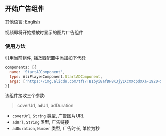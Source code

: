 ## 开始广告组件

其他语言: [English](https://github.com/aliyunvideo/AliyunPlayer_Web/blob/master/customComponents/src/components/StartADComponent/README.md)

视频即将开始播放时显示的图片广告组件

### 使用方法

引用当前组件, 播放器配置中添加如下代码:

```js
components: [{
  name: 'StartADComponent',
  type: AliPlayerComponent.StartADComponent,
  args: ['https://img.alicdn.com/tfs/TB1byi8afDH8KJjy1XcXXcpdXXa-1920-514.jpg', 'https://promotion.aliyun.com/ntms/act/videoai.html', 3]
}]
```

该组件接收三个参数:

> coverUrl, adUrl, adDuration

- `coverUrl`, `String` 类型, 广告图片URL
- `adUrl`, `String` 类型, 广告链接
- `adDuration`, `Number` 类型, 广告时长, 单位为秒
